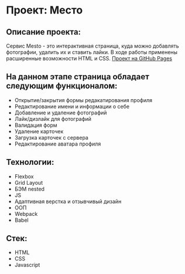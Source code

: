 # Проект: Место

## Описание проекта:
Сервис Mesto - это интерактивная страница, куда можно добавлять фотографии, удалить их и ставить лайки. В ходе работы применены расширенные возможности HTML и CSS.
[Проект на GitHub Pages](https://ketirudneva.github.io/mesto/)
## На данном этапе страница обладает следующим функционалом:

- Открытие/закрытия формы редакатирования профиля
- Редактирование имени и информации о себе
- Добавление и удаление фотографий
- Лайк/дизлайк для фотографий
- Валидация форм
- Удаление карточек
- Загрузка карточек с сервера
- Редактирование аватара профиля

## Технологии:

- Flexbox
- Grid Layout
- БЭМ nested
- JS
- Адаптивная верстка и отзывчивый дизайн
- ООП
- Webpack
- Babel

## Стек:
- HTML
- CSS
- Javascript

